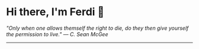 <h1>Hi there, I'm Ferdi 👋</h1>

<p><em>
  "Only when one allows themself the right to die, do they then give yourself the permission to live." — C. Sean McGee
</em></p>

---

